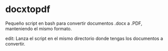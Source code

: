 # docxtopdf
Pequeño script en bash para convertir documentos .docx a .PDF, manteniendo el mismo formato.

edit: Lanza el script en el mismo directorio donde tengas los documentos a convertir.
